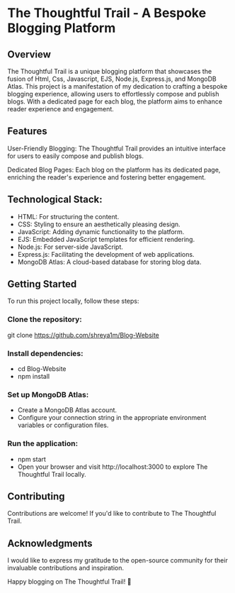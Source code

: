 # The Thoughtful Trail - A Bespoke Blogging Platform
## Overview
The Thoughtful Trail is a unique blogging platform that showcases the fusion of Html, Css, Javascript, EJS, Node.js, Express.js, and MongoDB Atlas. This project is a manifestation of my dedication to crafting a bespoke blogging experience, allowing users to effortlessly compose and publish blogs. With a dedicated page for each blog, the platform aims to enhance reader experience and engagement.

## Features
User-Friendly Blogging: The Thoughtful Trail provides an intuitive interface for users to easily compose and publish blogs.

Dedicated Blog Pages: Each blog on the platform has its dedicated page, enriching the reader's experience and fostering better engagement.

## Technological Stack:

- HTML: For structuring the content.
- CSS: Styling to ensure an aesthetically pleasing design.
- JavaScript: Adding dynamic functionality to the platform.
- EJS: Embedded JavaScript templates for efficient rendering.
- Node.js: For server-side JavaScript.
- Express.js: Facilitating the development of web applications.
- MongoDB Atlas: A cloud-based database for storing blog data.

## Getting Started
To run this project locally, follow these steps:

### Clone the repository:
git clone https://github.com/shreya1m/Blog-Website
### Install dependencies:

- cd Blog-Website
- npm install

### Set up MongoDB Atlas:

- Create a MongoDB Atlas account.
- Configure your connection string in the appropriate environment variables or configuration files.

### Run the application:

- npm start
- Open your browser and visit http://localhost:3000 to explore The Thoughtful Trail locally.

## Contributing
Contributions are welcome! If you'd like to contribute to The Thoughtful Trail.

## Acknowledgments
I would like to express my gratitude to the open-source community for their invaluable contributions and inspiration.

Happy blogging on The Thoughtful Trail! 🌟
